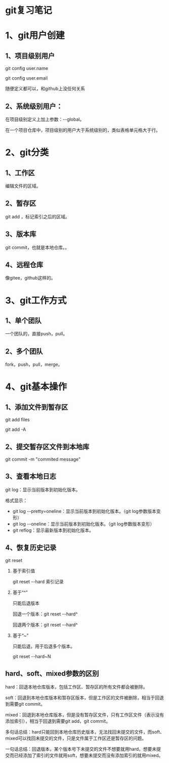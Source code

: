 # git复习笔记

# 1、git用户创建

## 1、项目级别用户

git config user.name

git config user.email

随便定义都可以，和github上没任何关系

## 2、系统级别用户：

在项目级别定义上加上参数：--global。

在一个项目仓库中，项目级别的用户大于系统级别的，类似表格单元格大于行。



# 2、git分类

## 1、工作区

编辑文件的区域。

## 2、暂存区

git add ，标记索引之后的区域。

## 3、版本库

git commit，也就是本地仓库。。

## 4、远程仓库

像gitee，github这样的。



# 3、git工作方式

## 1、单个团队

一个团队的，直接push，pull。

## 2、多个团队

fork，push，pull，merge。



# 4、git基本操作

## 1、添加文件到暂存区

git add files

git add -A

## 2、提交暂存区文件到本地库

git commit -m "commited message"

## 3、查看本地日志

git log：显示当前版本到初始化版本。

格式显示：

- git log --pretty=oneline：显示当前版本到初始化版本。（git log参数版本变形）
- git log  --oneline：显示当前版本到初始化版本。（git log参数版本变形）
- git  reflog：显示最新版本到初始化版本。

## 4、恢复历史记录

git reset

1. 基于索引值

   git reset --hard 索引记录

2. 基于“^”

   只能后退版本

   回退一个版本：git reset --hard^

   回退两个版本：git reset --hard^

3. 基于“~”

   只能后退，用于后退多个版本。

   git reset --hard~N

## **hard、soft、mixed参数的区别**

hard：回退本地仓库版本，包括工作区、暂存区的所有文件都会被删除。

soft：回退到本地仓库版本和暂存区版本，但是工作区的文件被删除，相当于回退到需要git commit。

mixed：回退到本地仓库版本，但是没有暂存区文件，只有工作区文件（表示没有添加索引），相当于回退到需要git add，git commit。

多句话总结：hard只能回到本地仓库历史版本，无法找回未提交的文件，而soft、mixed可以找回未提交的文件，只是文件属于工作区还是暂存区的问题。

一句话总结：回退版本，某个版本号下未提交的文件不想要就用hard，想要未提交而已经添加了索引的文件就用soft，想要未提交而没有添加索引的就用mixed。